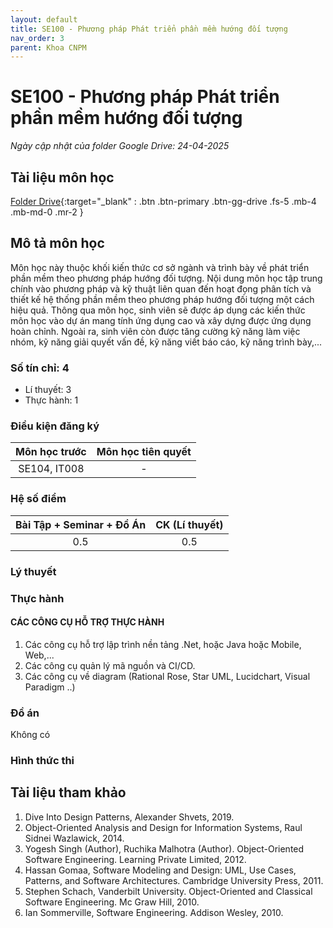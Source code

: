 ```yaml
---
layout: default
title: SE100 - Phương pháp Phát triển phần mềm hướng đối tượng
nav_order: 3
parent: Khoa CNPM
---
```


# SE100 - Phương pháp Phát triển phần mềm hướng đối tượng

*Ngày cập nhật của folder Google Drive: 24-04-2025*
## Tài liệu môn học

[Folder Drive](https://drive.google.com/drive/folders/10ZdBLKJsXqsLb2mQyvBXKvMz9I1LDMzl?usp=drive_link){:target="_blank" : .btn .btn-primary .btn-gg-drive .fs-5 .mb-4 .mb-md-0 .mr-2 }

## Mô tả môn học
Môn học này thuộc khối kiến thức cơ sở ngành và trình bày về phát triển phần
mềm theo phương pháp hướng đối tượng. Nội dung môn học tập trung chính vào
phương pháp và kỹ thuật liên quan đến hoạt đọng phân tích và thiết kế hệ thống
phần mềm theo phương pháp hướng đối tượng một cách hiệu quả. Thông qua
môn học, sinh viên sẽ được áp dụng các kiến thức môn học vào dự án mang tính
ứng dụng cao và xây dựng được ứng dụng hoàn chỉnh. Ngoài ra, sinh viên còn
được tăng cường kỹ năng làm việc nhóm, kỹ năng giải quyết vấn đề, kỹ năng viết
báo cáo, kỹ năng trình bày,...

### Số tín chỉ: 4
- Lí thuyết: 3
- Thực hành: 1

### Điều kiện đăng ký

| Môn học trước | Môn học tiên quyết  |  
|------|-----|  
| <center>SE104, IT008 </center> | <center>-</center> |  

### Hệ số điểm
|   Bài Tập + Seminar + Đồ Án  |  CK (Lí thuyết) |  
|------|-----|  
| <center>0.5</center> | <center>0.5</center> |  

### Lý thuyết

### Thực hành

#### CÁC CÔNG CỤ HỖ TRỢ THỰC HÀNH
1. Các công cụ hỗ trợ lập trình nền tảng .Net, hoặc Java hoặc Mobile, Web,...
2. Các công cụ quản lý mã nguồn và CI/CD.
3. Các công cụ về diagram (Rational Rose, Star UML, Lucidchart, Visual
Paradigm ..)

### Đồ án
Không có

### Hình thức thi
    
## Tài liệu tham khảo
1. Dive Into Design Patterns, Alexander Shvets, 2019.
2. Object-Oriented Analysis and Design for Information Systems, Raul Sidnei
Wazlawick, 2014.
3. Yogesh Singh (Author), Ruchika Malhotra (Author). Object-Oriented
Software Engineering. Learning Private Limited, 2012.
4. Hassan Gomaa, Software Modeling and Design: UML, Use Cases, Patterns,
and Software Architectures. Cambridge University Press, 2011.
5. Stephen Schach, Vanderbilt University. Object-Oriented and Classical
Software Engineering. Mc Graw Hill, 2010.
6. Ian Sommerville, Software Engineering. Addison Wesley, 2010.
